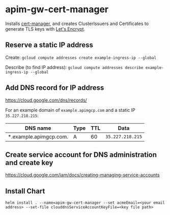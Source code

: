 # apim-gw-cert-manager

Installs [cert-manager](https://github.com/helm/charts/tree/master/stable/cert-manager), and creates ClusterIssuers and Certificates to generate TLS keys with [Let's Encrypt](https://letsencrypt.org).

## Reserve a static IP address
Create: `gcloud compute addresses create example-ingress-ip --global`
 
Describe (to find IP address): `gcloud compute addresses describe example-ingress-ip --global`

## Add DNS record for IP address
https://cloud.google.com/dns/records/

For an example domain of `example.apimgcp.com` and a static IP `35.227.218.215`:

| DNS name               | Type | TTL | Data             |
| ---------------------- | ---- | --- | ---------------- |
| *.example.apimgcp.com. | A    | 60  | `35.227.218.215` |

## Create service account for DNS administration and create key
https://cloud.google.com/iam/docs/creating-managing-service-accounts

## Install Chart
`helm install . --name=apim-gw-cert-manager --set acmeEmail=<your email address> --set-file clouddnsServiceAccountKeyFile=<key file path>`
